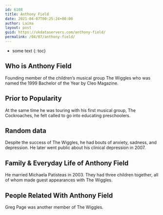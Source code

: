 ```yaml
---
id: 6108
title: Anthony Field
date: 2021-04-07T00:25:24+00:00
author: Laima
layout: post
guid: https://ukdataservers.com/anthony-field/
permalink: /04/07/anthony-field/
---
```


* some text
{: toc}


## Who is Anthony Field
                  
                  
                  
Founding member of the children&#8217;s musical group The Wiggles who was named the 1999 Bachelor of the Year by Cleo Magazine.
                  
              
            
              
            
                
                
                
## Prior to Popularity
                  
                  
                  
At the same time he was touring with his first musical group, The Cockroaches, he felt called to go into educating preschoolers.
                  
              
            
              
            
                
                
                
## Random data
                  
                  
                  
Despite the success of The Wiggles, he had bouts of anxiety, sadness, and depression. He later went public about his clinical depression in 2007.
                  
              
            
              
            
                
                
                
## Family & Everyday Life of Anthony Field
                  
                  
                  
He married Michaela Patisteas in 2003. They had three children together, all of whom made guest appearances with The Wiggles.
                  
              
            
              
            
                
                
                
## People Related With Anthony Field
                  
                  
                  
Greg Page was another member of The Wiggles.
                  
              
            
              
            
                
              
            
              
              
            
            
              
            
          
          
          